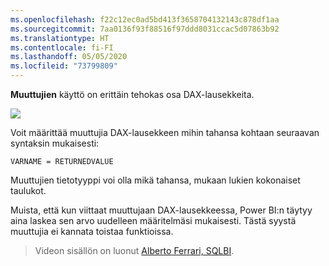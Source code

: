 ```yaml
---
ms.openlocfilehash: f22c12ec0ad5bd413f3658704132143c878df1aa
ms.sourcegitcommit: 7aa0136f93f88516f97ddd8031ccac5d07863b92
ms.translationtype: HT
ms.contentlocale: fi-FI
ms.lasthandoff: 05/05/2020
ms.locfileid: "73799809"
---
```

**Muuttujien** käyttö on erittäin tehokas osa DAX-lausekkeita.

![](media/7-4-dax-expressions/dax-variables_1.png)

Voit määrittää muuttujia DAX-lausekkeen mihin tahansa kohtaan seuraavan syntaksin mukaisesti:

    VARNAME = RETURNEDVALUE

Muuttujien tietotyyppi voi olla mikä tahansa, mukaan lukien kokonaiset taulukot.

Muista, että kun viittaat muuttujaan DAX-lausekkeessa, Power BI:n täytyy aina laskea sen arvo uudelleen määritelmäsi mukaisesti. Tästä syystä muuttujia ei kannata toistaa funktioissa.

> Videon sisällön on luonut [Alberto Ferrari, SQLBI](https://www.sqlbi.com/learning-dax).
> 
> 

